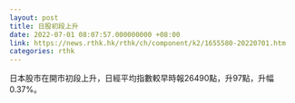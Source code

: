 ```yaml
---
layout: post
title: 日股初段上升
date: 2022-07-01 08:07:57.000000000 +08:00
link: https://news.rthk.hk/rthk/ch/component/k2/1655580-20220701.htm
categories: rthk
---
```


日本股市在開市初段上升，日經平均指數較早時報26490點，升97點，升幅0.37%。

